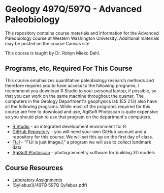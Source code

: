 # Geology 497Q/597Q - Advanced Paleobiology

This repository contains course materials and information for the Advanced Paleobiology course at Western Washington University. Additional materials may be posted on the course Canvas site. 

This course is taught by Dr. Robyn Mieko Dahl. 

## Programs, etc, Required For This Course

This course emphasizes quantitative paleobiology research methods and therefore requires you to have access to the following programs. I recommend you download R Studio to your personal laptop, if possible, so that you can work on the same machine throughout the quarter. The computers in the Geology Department's geophysics lab (ES 213) also have all the following programs. While most of the programs required for this course are free to download and use, AgiSoft Photoscan is quite expensive so you should plan to use that program on the department's computers.

+ [R Studio](https://www.rstudio.com) - an integrated development environment for R
+ [GitHub Repository](https://github.com) - you will need your own GitHub account and a repository for this course. We will set this up on the first day of class.
+ [FIJI](https://fiji.sc) - "FIJI is just ImageJ," a program we will use to collect landmark data
+ [AgiSoft Photoscan](http://www.agisoft.com) - photogrammetry software for building 3D models

## Course Resources

+ [Laboratory Assignments](/Labs/Labs.md)
+ [Syllabus](/497Q 597Q Syllabus.pdf)
